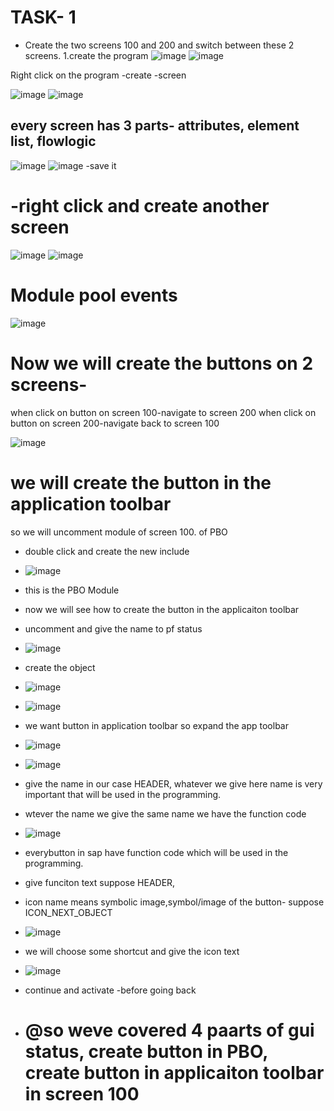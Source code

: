 # TASK- 1 
- Create the two screens 100 and 200 and switch between these 2 screens.
1.create the program
![image](https://github.com/bhuvabhavik/Module-Pool-Programming/assets/49744703/abbd31ad-a5af-48db-b041-cbff092974d1)
![image](https://github.com/bhuvabhavik/Module-Pool-Programming/assets/49744703/623baf96-c85a-4aa2-bf66-47fbda50fab9)

Right click on the program -create -screen

![image](https://github.com/bhuvabhavik/Module-Pool-Programming/assets/49744703/c2523ae8-847d-4639-b2cb-9e80512ea5bc)
![image](https://github.com/bhuvabhavik/Module-Pool-Programming/assets/49744703/d0d6241c-70e5-4393-a3ad-a48090d6b1c2)

## every screen has 3 parts- attributes, element list, flowlogic
![image](https://github.com/bhuvabhavik/Module-Pool-Programming/assets/49744703/6883d29e-07ef-4be0-acfc-b99d850a4521)
![image](https://github.com/bhuvabhavik/Module-Pool-Programming/assets/49744703/4c573933-60f4-4339-a1e8-be99bf0d27c8)
-save it
# -right click and create another screen
![image](https://github.com/bhuvabhavik/Module-Pool-Programming/assets/49744703/0e5190a0-3d49-4638-9614-3ab230e7d73f)
![image](https://github.com/bhuvabhavik/Module-Pool-Programming/assets/49744703/5da9baed-a8e4-4d67-9f4e-e480264cc67a)


# Module pool events
![image](https://github.com/bhuvabhavik/Module-Pool-Programming/assets/49744703/8f4a09c9-2656-45af-b403-85a8e1ddd823)

# Now we will create the buttons on 2 screens-
when click on button on screen 100-navigate to screen 200
when click on button on screen 200-navigate back to screen 100

![image](https://github.com/bhuvabhavik/Module-Pool-Programming/assets/49744703/8d584850-570b-4c2d-ad72-d37990a31ce2)

# we will create the button in the application toolbar
so we will uncomment module of screen 100. of PBO
- double click and create the new include
- ![image](https://github.com/bhuvabhavik/Module-Pool-Programming/assets/49744703/8c6cb915-2293-4a8e-b529-db80c50a0b88)
- this is the PBO Module
- now we will see how to create the button in the applicaiton toolbar
- uncomment and give the name to pf status
- ![image](https://github.com/bhuvabhavik/Module-Pool-Programming/assets/49744703/9faecbdc-e6fc-4fc7-97d7-f5dc0652f042)
- create the object
- ![image](https://github.com/bhuvabhavik/Module-Pool-Programming/assets/49744703/a300e607-e109-45b5-a947-5088d6239920)
- ![image](https://github.com/bhuvabhavik/Module-Pool-Programming/assets/49744703/ec5e7f2e-97d7-4b5b-8bd6-71a1ff6131ed)
- we want button in application toolbar so expand the app toolbar
- ![image](https://github.com/bhuvabhavik/Module-Pool-Programming/assets/49744703/d366ef45-7256-406f-bd78-ae19de265372)
- ![image](https://github.com/bhuvabhavik/Module-Pool-Programming/assets/49744703/a7b60fd3-c03c-4197-a6fc-2a0d6e8abe90)
- give the name in our case HEADER, whatever we give here name is very important that will be used in the programming.
- wtever the name we give the same name we have the function code
- ![image](https://github.com/bhuvabhavik/Module-Pool-Programming/assets/49744703/def48821-3c40-4c78-ba99-8ce3cbf15276)
- everybutton in sap have function code which will be used in the programming.
- give funciton text suppose HEADER,
- icon name means symbolic image,symbol/image of the button- suppose ICON_NEXT_OBJECT
- ![image](https://github.com/bhuvabhavik/Module-Pool-Programming/assets/49744703/c82be96b-8a8f-404c-bc22-067ab08f6d1b)
- we will choose some shortcut and give the icon text
- ![image](https://github.com/bhuvabhavik/Module-Pool-Programming/assets/49744703/fc8e4c7d-8340-4831-9c96-405055908a57)
- continue and activate -before going back



- # @so weve covered 4 paarts of gui status, create button in PBO, create button in applicaiton toolbar in screen 100 





























